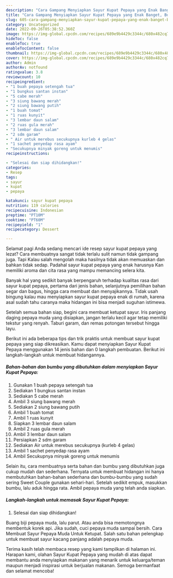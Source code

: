 ```yaml
---
description: "Cara Gampang Menyiapkan Sayur Kupat Pepaya yang Enak Banget, Buat Buka Puasa}"
title: "Cara Gampang Menyiapkan Sayur Kupat Pepaya yang Enak Banget, Buat Buka Puasa}"
slug: 605-cara-gampang-menyiapkan-sayur-kupat-pepaya-yang-enak-banget-buat-buka-puasa
category: Uncategorized
date: 2022-09-26T05:38:52.360Z
image: https://img-global.cpcdn.com/recipes/689e9b4429c3344c/680x482cq70/sayur-kupat-pepaya-foto-resep-utama.jpg
hideToc: false
enableToc: true
enableTocContent: false
thumbnail: https://img-global.cpcdn.com/recipes/689e9b4429c3344c/680x482cq70/sayur-kupat-pepaya-foto-resep-utama.jpg
cover: https://img-global.cpcdn.com/recipes/689e9b4429c3344c/680x482cq70/sayur-kupat-pepaya-foto-resep-utama.jpg
author: Admin
authorAv: notfound
ratingvalue: 3.8
reviewcount: 10
recipeingredient:
- "1 buah pepaya setengah tua"
- "1 bungkus santan instan"
- "5 cabe merah"
- "3 siung bawang merah"
- "2 siung bawang putih"
- "1 buah tomat"
- "1 ruas kunyit"
- "3 lembar daun salam"
- "2 ruas gula merah"
- "3 lembar daun salam"
- "2 sdm garam"
- " Air untuk merebus secukupnya kurleb 4 gelas"
- "1 sachet penyedap rasa ayam"
- "Secukupnya minyak goreng untuk menumis"
recipeinstructions:

- "Selesai dan siap dihidangkan!"
categories:
- Resep
tags:
- sayur
- kupat
- pepaya

katakunci: sayur kupat pepaya 
nutrition: 119 calories
recipecuisine: Indonesian
preptime: "PT10M"
cooktime: "PT60M"
recipeyield: "1"
recipecategory: Dessert

---
```



Selamat pagi Anda sedang mencari ide resep sayur kupat pepaya yang lezat? Cara membuatnya sangat tidak terlalu sulit namun tidak gampang juga. Tapi Kalau salah mengolah maka hasilnya tidak akan memuaskan dan bahkan tidak sedap. Padahal sayur kupat pepaya yang enak harusnya Kan memiliki aroma dan cita rasa yang mampu memancing selera kita.


Banyak hal yang sedikit banyak berpengaruh terhadap kualitas rasa dari sayur kupat pepaya, pertama dari jenis bahan, selanjutnya pemilihan bahan segar dan bagus, hingga cara membuat dan menyajikannya. Tidak usah bingung kalau mau menyiapkan sayur kupat pepaya enak di rumah, karena asal sudah tahu caranya maka hidangan ini bisa menjadi suguhan istimewa.

Setelah semua bahan siap, begini cara membuat ketupat sayur. Iris panjang daging pepaya muda yang disiapkan, jangan terlalu kecil agar tetap memiliki tekstur yang renyah. Taburi garam, dan remas potongan tersebut hingga layu.


Berikut ini ada beberapa tips dan trik praktis untuk membuat sayur kupat pepaya yang siap dikreasikan. Kamu dapat menyiapkan Sayur Kupat Pepaya menggunakan 14 jenis bahan dan 0 langkah pembuatan. Berikut ini langkah-langkah untuk membuat hidangannya.

<!--inarticleads1-->

##### Bahan-bahan dan bumbu yang dibutuhkan dalam menyiapkan Sayur Kupat Pepaya:

1. Gunakan 1 buah pepaya setengah tua
1. Sediakan 1 bungkus santan instan
1. Sediakan 5 cabe merah
1. Ambil 3 siung bawang merah
1. Sediakan 2 siung bawang putih
1. Ambil 1 buah tomat
1. Ambil 1 ruas kunyit
1. Siapkan 3 lembar daun salam
1. Ambil 2 ruas gula merah
1. Ambil 3 lembar daun salam
1. Persiapkan 2 sdm garam
1. Sediakan  Air untuk merebus secukupnya (kurleb 4 gelas)
1. Ambil 1 sachet penyedap rasa ayam
1. Ambil Secukupnya minyak goreng untuk menumis


Selain itu, cara membuatnya serta bahan dan bumbu yang dibutuhkan juga cukup mudah dan sederhana. Ternyata untuk membuat hidangan ini hanya membutuhkan bahan-bahan sederhana dan bumbu-bumbu yang sudah sering Sweet Couple gunakan sehari-hari. Setelah sedikit empuk, masukkan bumbu, lalu aduk hingga rata. Ambil pepaya muda yang telah anda siapkan. 

<!--inarticleads2-->

##### Langkah-langkah untuk memasak Sayur Kupat Pepaya:


1. Selesai dan siap dihidangkan!

Buang biji pepaya muda, lalu parut. Atau anda bisa memotongnya membentuk korek api. Jika sudah, cuci pepaya muda sampai bersih. Cara Membuat Sayur Pepaya Muda Untuk Ketupat. Salah satu bahan pelengkap untuk membuat sayur kacang panjang adalah pepaya muda. 

Terima kasih telah membaca resep yang kami tampilkan di halaman ini. Harapan kami, olahan Sayur Kupat Pepaya yang mudah di atas dapat membantu anda menyiapkan makanan yang menarik untuk keluarga/teman maupun menjadi inspirasi untuk berjualan makanan. Semoga bermanfaat dan selamat mencoba!
